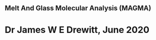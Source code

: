 
##     Melt And Glass Molecular Analysis (MAGMA)   
                                                   
#           Dr James W E Drewitt, June 2020       

